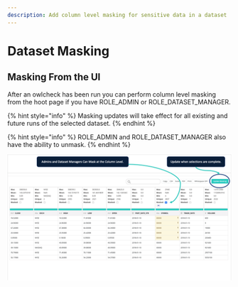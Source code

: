 ```yaml
---
description: Add column level masking for sensitive data in a dataset
---
```


# Dataset Masking

## Masking From the UI

After an owlcheck has been run you can perform column level masking from the hoot page if you have ROLE_ADMIN or ROLE_DATASET_MANAGER.

{% hint style="info" %}
Masking updates will take effect for all existing and future runs of the selected dataset.
{% endhint %}

{% hint style="info" %}
ROLE_ADMIN and ROLE_DATASET_MANAGER also have the ability to unmask. 
{% endhint %}

![](<../.gitbook/assets/Screen Shot 2019-09-05 at 10.21.44 PM.png>)

